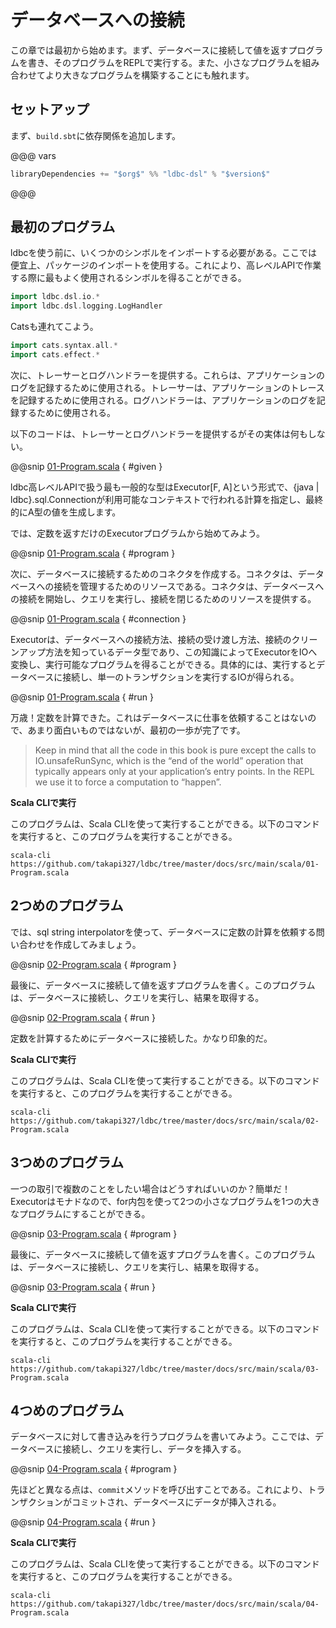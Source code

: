 # データベースへの接続

この章では最初から始めます。まず、データベースに接続して値を返すプログラムを書き、そのプログラムをREPLで実行する。また、小さなプログラムを組み合わせてより大きなプログラムを構築することにも触れます。

## セットアップ

まず、`build.sbt`に依存関係を追加します。

@@@ vars
```scala
libraryDependencies += "$org$" %% "ldbc-dsl" % "$version$"
```
@@@

## 最初のプログラム

ldbcを使う前に、いくつかのシンボルをインポートする必要がある。ここでは便宜上、パッケージのインポートを使用する。これにより、高レベルAPIで作業する際に最もよく使用されるシンボルを得ることができる。

```scala
import ldbc.dsl.io.*
import ldbc.dsl.logging.LogHandler
```

Catsも連れてこよう。

```scala
import cats.syntax.all.*
import cats.effect.*
```

次に、トレーサーとログハンドラーを提供する。これらは、アプリケーションのログを記録するために使用される。トレーサーは、アプリケーションのトレースを記録するために使用される。ログハンドラーは、アプリケーションのログを記録するために使用される。

以下のコードは、トレーサーとログハンドラーを提供するがその実体は何もしない。

@@snip [01-Program.scala](/docs/src/main/scala/01-Program.scala) { #given }

ldbc高レベルAPIで扱う最も一般的な型はExecutor[F, A]という形式で、{java | ldbc}.sql.Connectionが利用可能なコンテキストで行われる計算を指定し、最終的にA型の値を生成します。

では、定数を返すだけのExecutorプログラムから始めてみよう。

@@snip [01-Program.scala](/docs/src/main/scala/01-Program.scala) { #program }

次に、データベースに接続するためのコネクタを作成する。コネクタは、データベースへの接続を管理するためのリソースである。コネクタは、データベースへの接続を開始し、クエリを実行し、接続を閉じるためのリソースを提供する。

@@snip [01-Program.scala](/docs/src/main/scala/01-Program.scala) { #connection }

Executorは、データベースへの接続方法、接続の受け渡し方法、接続のクリーンアップ方法を知っているデータ型であり、この知識によってExecutorをIOへ変換し、実行可能なプログラムを得ることができる。具体的には、実行するとデータベースに接続し、単一のトランザクションを実行するIOが得られる。

@@snip [01-Program.scala](/docs/src/main/scala/01-Program.scala) { #run }

万歳！定数を計算できた。これはデータベースに仕事を依頼することはないので、あまり面白いものではないが、最初の一歩が完了です。

> Keep in mind that all the code in this book is pure except the calls to IO.unsafeRunSync, which is the “end of the world” operation that typically appears only at your application’s entry points. In the REPL we use it to force a computation to “happen”.

**Scala CLIで実行**

このプログラムは、Scala CLIを使って実行することができる。以下のコマンドを実行すると、このプログラムを実行することができる。

```shell
scala-cli https://github.com/takapi327/ldbc/tree/master/docs/src/main/scala/01-Program.scala
```

## 2つめのプログラム

では、sql string interpolatorを使って、データベースに定数の計算を依頼する問い合わせを作成してみましょう。

@@snip [02-Program.scala](/docs/src/main/scala/02-Program.scala) { #program }

最後に、データベースに接続して値を返すプログラムを書く。このプログラムは、データベースに接続し、クエリを実行し、結果を取得する。

@@snip [02-Program.scala](/docs/src/main/scala/02-Program.scala) { #run }

定数を計算するためにデータベースに接続した。かなり印象的だ。

**Scala CLIで実行**

このプログラムは、Scala CLIを使って実行することができる。以下のコマンドを実行すると、このプログラムを実行することができる。

```shell
scala-cli https://github.com/takapi327/ldbc/tree/master/docs/src/main/scala/02-Program.scala
```

## 3つめのプログラム

一つの取引で複数のことをしたい場合はどうすればいいのか？簡単だ！Executorはモナドなので、for内包を使って2つの小さなプログラムを1つの大きなプログラムにすることができる。

@@snip [03-Program.scala](/docs/src/main/scala/03-Program.scala) { #program }

最後に、データベースに接続して値を返すプログラムを書く。このプログラムは、データベースに接続し、クエリを実行し、結果を取得する。

@@snip [03-Program.scala](/docs/src/main/scala/03-Program.scala) { #run }

**Scala CLIで実行**

このプログラムは、Scala CLIを使って実行することができる。以下のコマンドを実行すると、このプログラムを実行することができる。

```shell
scala-cli https://github.com/takapi327/ldbc/tree/master/docs/src/main/scala/03-Program.scala
```

## 4つめのプログラム

データベースに対して書き込みを行うプログラムを書いてみよう。ここでは、データベースに接続し、クエリを実行し、データを挿入する。

@@snip [04-Program.scala](/docs/src/main/scala/04-Program.scala) { #program }

先ほどと異なる点は、`commit`メソッドを呼び出すことである。これにより、トランザクションがコミットされ、データベースにデータが挿入される。

@@snip [04-Program.scala](/docs/src/main/scala/04-Program.scala) { #run }

**Scala CLIで実行**

このプログラムは、Scala CLIを使って実行することができる。以下のコマンドを実行すると、このプログラムを実行することができる。

```shell
scala-cli https://github.com/takapi327/ldbc/tree/master/docs/src/main/scala/04-Program.scala
```
